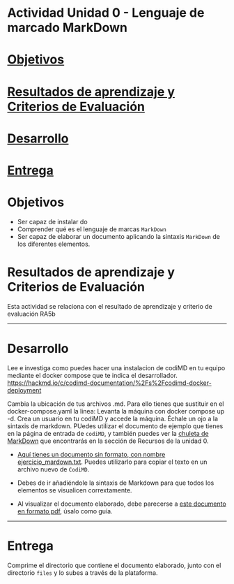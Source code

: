 # Actividad Unidad 0 - Lenguaje de marcado MarkDown

# [Objetivos](#objetivos)

# [Resultados de aprendizaje y Criterios de Evaluación](#resultados-de-aprendizaje-y-criterios-de-evaluación)

# [Desarrollo](#desarrollo)

# [Entrega](#entrega)

# Objetivos

- Ser capaz de instalar do
- Comprender qué es el lenguaje de marcas `MarkDown`
- Ser capaz de elaborar un documento aplicando la sintaxis `MarkDown` de los diferentes elementos.

# Resultados de aprendizaje y Criterios de Evaluación


Esta actividad se relaciona con el resultado de aprendizaje y criterio de evaluación RA5b

---
# Desarrollo

Lee e investiga como puedes hacer una instalacion de codiMD en tu equipo mediante el docker compose que te indica el desarrollador.
https://hackmd.io/c/codimd-documentation/%2Fs%2Fcodimd-docker-deployment

Cambia la ubicación de tus archivos .md. Para ello tienes que sustituir en el docker-compose.yaml la linea:
Levanta la máquina con docker compose up -d.
Crea un usuario en tu codiMD y accede la máquina.
Échale un ojo a la sintaxis de markdown. PUedes utilizar el documento de ejemplo que tienes en la página de entrada de `codiMD`, y también puedes ver la [chuleta de MarkDown](ContenidosTeoricos/Markdown-Cheatsheet2.pdf) que encontrarás en la sección de Recursos de la unidad 0.

- [Aquí tienes un documento sin formato, con nombre ejercicio_mardown.txt](Unidad0-Herramientas/Actividad-MarkDown/Files/ejercicio_markdown.txt). Puedes utilizarlo para copiar el texto en un archivo nuevo de `CodiMD`.  

- Debes de ir añadiéndole la sintaxis de Markdown para que todos los elementos se visualicen corrextamente.

- Al visualizar el documento elaborado, debe parecerse a [este documento en formato pdf](Actividad-MarkDown/Files/ejercicio_markdown_pdf.pdf), úsalo como guía.  


---
# Entrega

Comprime el directorio que contiene el documento elaborado, junto con el directorio `files` y lo subes a través de la plataforma.


